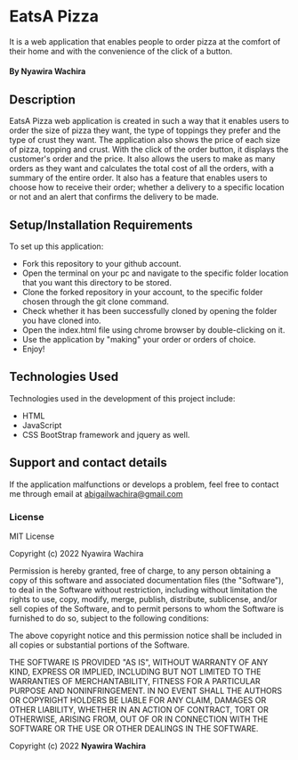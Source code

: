 # EatsA Pizza
#### 
It is a web application that enables people to order pizza at the comfort of their home and with the convenience of the click of a button.
#### By **Nyawira Wachira**
## Description
EatsA Pizza web application is created in such a way that it enables users to order the size of pizza they want, the type of toppings they prefer
and the type of crust they want. The application also shows the price of each size of pizza, topping and crust. With the click of the order button,
it displays the customer's order and the price. It also allows the users to make as many orders as they want and calculates the total cost of all the
orders, with a summary of the entire order. It also has a feature that enables users to choose how to receive their order; whether a delivery to 
a specific location or not and an alert that confirms the delivery to be made.
## Setup/Installation Requirements
To set up this application:
* Fork this repository to your github account.
* Open the terminal on your pc and navigate to the specific folder location that you want this directory to be stored.
* Clone the forked repository in your account, to the specific folder chosen through the git clone command.
* Check whether it has been successfully cloned by opening the folder you have cloned into.
* Open the index.html file using chrome browser by double-clicking on it.
* Use the application by "making" your order or orders of choice.
* Enjoy!
## Technologies Used
Technologies used in the development of this project include:
* HTML
* JavaScript
* CSS
BootStrap framework and jquery as well.
## Support and contact details
If the application malfunctions or develops a problem, feel free to contact me through email at abigailwachira@gmail.com
### License
MIT License

Copyright (c) 2022 Nyawira Wachira

Permission is hereby granted, free of charge, to any person obtaining a copy
of this software and associated documentation files (the "Software"), to deal
in the Software without restriction, including without limitation the rights
to use, copy, modify, merge, publish, distribute, sublicense, and/or sell
copies of the Software, and to permit persons to whom the Software is
furnished to do so, subject to the following conditions:

The above copyright notice and this permission notice shall be included in all
copies or substantial portions of the Software.

THE SOFTWARE IS PROVIDED "AS IS", WITHOUT WARRANTY OF ANY KIND, EXPRESS OR
IMPLIED, INCLUDING BUT NOT LIMITED TO THE WARRANTIES OF MERCHANTABILITY,
FITNESS FOR A PARTICULAR PURPOSE AND NONINFRINGEMENT. IN NO EVENT SHALL THE
AUTHORS OR COPYRIGHT HOLDERS BE LIABLE FOR ANY CLAIM, DAMAGES OR OTHER
LIABILITY, WHETHER IN AN ACTION OF CONTRACT, TORT OR OTHERWISE, ARISING FROM,
OUT OF OR IN CONNECTION WITH THE SOFTWARE OR THE USE OR OTHER DEALINGS IN THE
SOFTWARE.

Copyright (c) 2022 **Nyawira Wachira**
  
